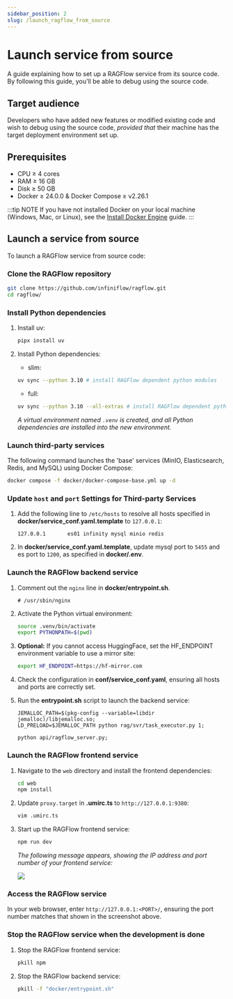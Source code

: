 ```yaml
---
sidebar_position: 2
slug: /launch_ragflow_from_source
---
```


# Launch service from source

A guide explaining how to set up a RAGFlow service from its source code. By following this guide, you'll be able to debug using the source code.

## Target audience

Developers who have added new features or modified existing code and wish to debug using the source code, *provided that* their machine has the target deployment environment set up.

## Prerequisites

- CPU &ge; 4 cores
- RAM &ge; 16 GB
- Disk &ge; 50 GB
- Docker &ge; 24.0.0 & Docker Compose &ge; v2.26.1

:::tip NOTE
If you have not installed Docker on your local machine (Windows, Mac, or Linux), see the [Install Docker Engine](https://docs.docker.com/engine/install/) guide.
:::

## Launch a service from source

To launch a RAGFlow service from source code:

### Clone the RAGFlow repository

```bash
git clone https://github.com/infiniflow/ragflow.git
cd ragflow/
```

### Install Python dependencies

1. Install uv:

   ```bash
   pipx install uv
   ```

2. Install Python dependencies:
   - slim:
   ```bash
   uv sync --python 3.10 # install RAGFlow dependent python modules
   ```
   - full:
   ```bash
   uv sync --python 3.10 --all-extras # install RAGFlow dependent python modules
   ```
   *A virtual environment named `.venv` is created, and all Python dependencies are installed into the new environment.*

### Launch third-party services

The following command launches the 'base' services (MinIO, Elasticsearch, Redis, and MySQL) using Docker Compose:

```bash
docker compose -f docker/docker-compose-base.yml up -d
```

### Update `host` and `port` Settings for Third-party Services

1. Add the following line to `/etc/hosts` to resolve all hosts specified in **docker/service_conf.yaml.template** to `127.0.0.1`:

   ```
   127.0.0.1       es01 infinity mysql minio redis
   ```

2. In **docker/service_conf.yaml.template**, update mysql port to `5455` and es port to `1200`, as specified in **docker/.env**.

### Launch the RAGFlow backend service

1. Comment out the `nginx` line in **docker/entrypoint.sh**.

   ```
   # /usr/sbin/nginx
   ```

2. Activate the Python virtual environment:

   ```bash
   source .venv/bin/activate
   export PYTHONPATH=$(pwd)
   ```

3. **Optional:** If you cannot access HuggingFace, set the HF_ENDPOINT environment variable to use a mirror site:

   ```bash
   export HF_ENDPOINT=https://hf-mirror.com
   ```

4. Check the configuration in **conf/service_conf.yaml**, ensuring all hosts and ports are correctly set.

5. Run the **entrypoint.sh** script to launch the backend service:

   ```shell
   JEMALLOC_PATH=$(pkg-config --variable=libdir jemalloc)/libjemalloc.so;
   LD_PRELOAD=$JEMALLOC_PATH python rag/svr/task_executor.py 1;
   ```
   ```shell
   python api/ragflow_server.py;
   ```

### Launch the RAGFlow frontend service

1. Navigate to the `web` directory and install the frontend dependencies:

   ```bash
   cd web
   npm install
   ```

2. Update `proxy.target` in **.umirc.ts** to `http://127.0.0.1:9380`:

   ```bash
   vim .umirc.ts
   ```

3. Start up the RAGFlow frontend service:

   ```bash
   npm run dev
   ```

   *The following message appears, showing the IP address and port number of your frontend service:*

   ![](https://github.com/user-attachments/assets/0daf462c-a24d-4496-a66f-92533534e187)

### Access the RAGFlow service

In your web browser, enter `http://127.0.0.1:<PORT>/`, ensuring the port number matches that shown in the screenshot above.

### Stop the RAGFlow service when the development is done

1. Stop the RAGFlow frontend service:
   ```bash
   pkill npm
   ```

2. Stop the RAGFlow backend service:
   ```bash
   pkill -f "docker/entrypoint.sh"
   ```
